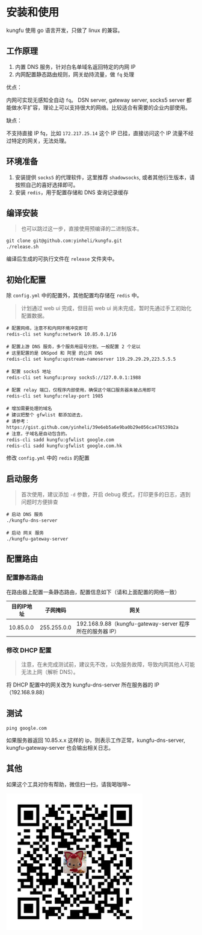 # 安装和使用

kungfu 使用 go 语言开发，只做了 linux 的兼容。

## 工作原理

1. 内置 DNS 服务，针对白名单域名返回特定的内网 IP
2. 内网配置静态路由规则，网关劫持流量，做 `fq` 处理

优点：

内网可实现无感知全自动 `fq`。
DSN server, gateway server, socks5 server 都能做水平扩容，理论上可以支持很大的网络。比较适合有需要的企业内部使用。

缺点：

不支持直接 IP fq，比如 `172.217.25.14` 这个 IP 已挂，直接访问这个 IP 流量不经过特定的网关，无法处理。

## 环境准备

1. 安装提供 `socks5` 的代理软件，这里推荐 `shadowsocks`, 或者其他衍生版本，请按照自己的喜好选择即可。
2. 安装 `redis`，用于配置存储和 DNS 查询记录缓存


## 编译安装

> 也可以跳过这一步，直接使用预编译的二进制版本。

```
git clone git@github.com:yinheli/kungfu.git
./release.sh
```

编译后生成的可执行文件在 `release` 文件夹中。

## 初始化配置

除 `config.yml` 中的配置外，其他配置均存储在 `redis` 中。

> 计划通过 web ui 完成，但目前 web ui 尚未完成，暂时先通过手工初始化配置数据。

```
# 配置网络，注意不和内网环境冲突即可
redis-cli set kungfu:network 10.85.0.1/16

# 配置上游 DNS 服务，多个服务用逗号分割，一般配置 2 个足以
# 这里配置的是 DNSpod 和 阿里 的公共 DNS
redis-cli set kungfu:upstream-nameserver 119.29.29.29,223.5.5.5

# 配置 socks5 地址
redis-cli set kungfu:proxy socks5://127.0.0.1:1988

# 配置 relay 端口，仅程序内部使用，确保这个端口服务器未被占用即可
redis-cli set kungfu:relay-port 1985

# 增加需要处理的域名
# 建议把整个 gfwlist 都添加进去，
# 请参考： https://gist.github.com/yinheli/39e6eb5a6e9ba0b29e056ca476539b2a
# 注意，子域名是自动包含的。
redis-cli sadd kungfu:gfwlist google.com
redis-cli sadd kungfu:gfwlist google.com.hk
```

修改 `config.yml` 中的 `redis` 的配置

## 启动服务

> 首次使用，建议添加 `-d` 参数，开启 debug 模式，打印更多的日志，遇到问题时方便排查

```
# 启动 DNS 服务
./kungfu-dns-server

# 启动 网关 服务
./kungfu-gateway-server
```

## 配置路由

### 配置静态路由

在路由器上配置一条静态路由，配置信息如下（请和上面配置的网络一致）

目的IP地址 | 子网掩码    | 网关
---------- | ----------- | --------------
10.85.0.0 | 255.255.0.0 | 192.168.9.88（kungfu-gateway-server 程序所在的服务器 IP）

### 修改 DHCP 配置

> 注意，在未完成测试前，建议先不改，以免服务故障，导致内网其他人可能无法上网（解析 DNS）。

将 DHCP 配置中的网关改为 kungfu-dns-server 所在服务器的 IP（192.168.9.88）

## 测试

```
ping google.com
```

如果服务器返回 10.85.x.x 这样的 ip，则表示工作正常，kungfu-dns-server, kungfu-gateway-server 也会输出相关日志。

## 其他

如果这个工具对你有帮助，微信扫一扫，请我喝咖啡~

![donate](../assets/donate/donate-wx.png)

